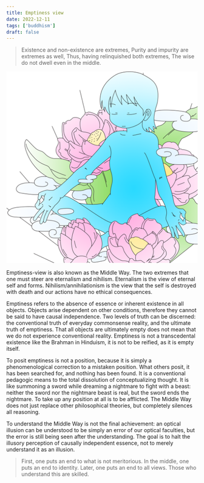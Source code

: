 ```yaml
---
title: Emptiness view
date: 2022-12-11
tags: ['buddhism']
draft: false
---
```


>Existence and non-existence are extremes,
Purity and impurity are extremes as well,
Thus, having relinquished both extremes,
The wise do not dwell even in the middle.

![asdf](/images/lotus_anime.png)

Emptiness-view is also known as the Middle Way. The two extremes that one must steer are eternalism and nihilism. Eternalism is the view of eternal self and forms. Nihilism/annihilationism is the view that the self is destroyed with death and our actions have no ethical consequences. 

Emptiness refers to the absence of essence or inherent existence in all objects. Objects arise dependent on other conditions, therefore they cannot be said to have causal independence. Two levels of truth can be discerned: the conventional truth of everyday commonsense reality, and the ultimate truth of emptiness. That all objects are ultimately empty does not mean that we do not experience conventional reality. Emptiness is not a transcedental existence like the Brahman in Hinduism, it is not to be reified, as it is empty itself.

To posit emptiness is not a position, because it is simply a phenomenological correction to a mistaken position. What others posit, it has been searched for, and nothing has been found. It is a conventional pedagogic means to the total dissolution of conceptualizing thought. It is like summoning a sword while dreaming a nightmare to fight with a beast: neither the sword nor the nightmare beast is real, but the sword ends the nightmare. To take up any position at all is to be afflicted. The Middle Way does not just replace other philosophical theories, but completely silences all reasoning.

To understand the Middle Way is not the final achievement: an optical illusion can be understood to be simply an error of our optical faculties, but the error is still being seen after the understanding. The goal is to halt the illusory perception of causally independent essence, not to merely understand it as an illusion.

>First, one puts an end to what is not meritorious. In the middle, one puts an end to identity. Later, one puts an end to all views. Those who understand this are skilled.

